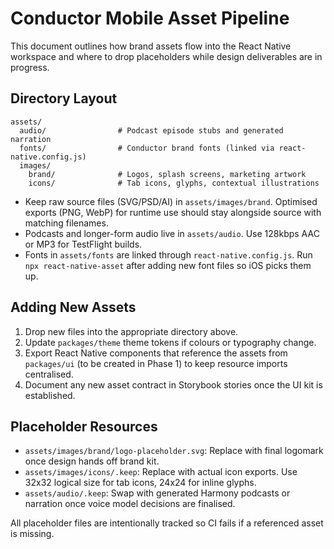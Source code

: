 # Conductor Mobile Asset Pipeline

This document outlines how brand assets flow into the React Native workspace and where to drop placeholders while design deliverables are in progress.

## Directory Layout

```
assets/
  audio/                # Podcast episode stubs and generated narration
  fonts/                # Conductor brand fonts (linked via react-native.config.js)
  images/
    brand/              # Logos, splash screens, marketing artwork
    icons/              # Tab icons, glyphs, contextual illustrations
```

- Keep raw source files (SVG/PSD/AI) in `assets/images/brand`. Optimised exports (PNG, WebP) for runtime use should stay alongside source with matching filenames.
- Podcasts and longer-form audio live in `assets/audio`. Use 128kbps AAC or MP3 for TestFlight builds.
- Fonts in `assets/fonts` are linked through `react-native.config.js`. Run `npx react-native-asset` after adding new font files so iOS picks them up.

## Adding New Assets

1. Drop new files into the appropriate directory above.
2. Update `packages/theme` theme tokens if colours or typography change.
3. Export React Native components that reference the assets from `packages/ui` (to be created in Phase 1) to keep resource imports centralised.
4. Document any new asset contract in Storybook stories once the UI kit is established.

## Placeholder Resources

- `assets/images/brand/logo-placeholder.svg`: Replace with final logomark once design hands off brand kit.
- `assets/images/icons/.keep`: Replace with actual icon exports. Use 32x32 logical size for tab icons, 24x24 for inline glyphs.
- `assets/audio/.keep`: Swap with generated Harmony podcasts or narration once voice model decisions are finalised.

All placeholder files are intentionally tracked so CI fails if a referenced asset is missing.
